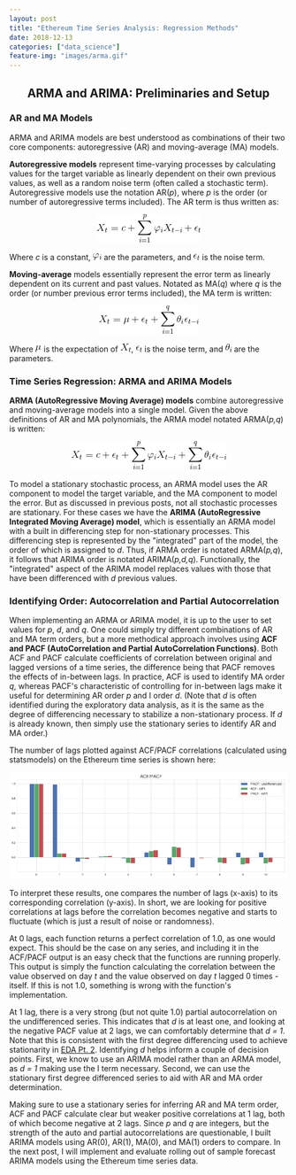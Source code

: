 ```yaml
---
layout: post
title: "Ethereum Time Series Analysis: Regression Methods"
date: 2018-12-13
categories: ["data_science"]
feature-img: "images/arma.gif"
---
```

<h2 style="text-align:center">ARMA and ARIMA: Preliminaries and Setup</h2>

### AR and MA Models
ARMA and ARIMA models are best understood as combinations of their two core components: autoregressive (AR) and moving-average (MA) models.

 **Autoregressive models** represent time-varying processes by calculating values for the target variable as linearly dependent on their own previous values, as well as a random noise term (often called a stochastic term). Autoregressive models use the notation AR(*p*), where *p* is the order (or number of autoregressive terms included). The AR term is thus written as:

 <p align="center">
 <img style="align:center" src="https://raw.githubusercontent.com/brianmcguckin/brianmcguckin.github.io/master/images/ar_term.gif">
 </p>

Where *c* is a constant, ![varphi_i](https://raw.githubusercontent.com/brianmcguckin/brianmcguckin.github.io/master/images/varphi_i.gif 'varphi_i') are the parameters, and ![epsilon_t](https://raw.githubusercontent.com/brianmcguckin/brianmcguckin.github.io/master/images/epsilon_t.gif 'epsilon_t') is the noise term.

**Moving-average** models essentially represent the error term as linearly dependent on its current and past values. Notated as MA(*q*) where *q* is the order (or number previous error terms included), the MA term is written:
<p align="center">
<img style="align:center" src="https://raw.githubusercontent.com/brianmcguckin/brianmcguckin.github.io/master/images/ma_term.gif">
</p>

Where ![mu](https://raw.githubusercontent.com/brianmcguckin/brianmcguckin.github.io/master/images/mu.gif 'mu') is the expectation of ![X_t](https://raw.githubusercontent.com/brianmcguckin/brianmcguckin.github.io/master/images/x_t.gif 'X_t'), ![epsilon_t](https://raw.githubusercontent.com/brianmcguckin/brianmcguckin.github.io/master/images/epsilon_t.gif 'epsilon_t') is the noise term, and ![theta_i](https://raw.githubusercontent.com/brianmcguckin/brianmcguckin.github.io/master/images/theta_i.gif 'theta_i') are the parameters.

### Time Series Regression: ARMA and ARIMA Models
**ARMA (AutoRegressive Moving Average) models** combine autoregressive and moving-average models into a single model. Given the above definitions of AR and MA polynomials, the ARMA model notated ARMA(*p,q*) is written:
<p align="center">
<img style="align:center" src="https://raw.githubusercontent.com/brianmcguckin/brianmcguckin.github.io/master/images/arma.gif">
</p>

To model a stationary stochastic process, an ARMA model uses the AR component to model the target variable, and the MA component to model the error. But as discussed in previous posts, not all stochastic processes are stationary. For these cases we have the **ARIMA (AutoRegressive Integrated Moving Average) model**, which is essentially an ARMA model with a built in differencing step for non-stationary processes. This differencing step is represented by the "integrated" part of the model, the order of which is assigned to *d*. Thus, if ARMA order is notated ARMA(*p,q*), it follows that ARIMA order is notated ARIMA(*p,d,q*). Functionally, the "integrated" aspect of the ARIMA model replaces values with those that have been differenced with *d* previous values.

### Identifying Order: Autocorrelation and Partial Autocorrelation
When implementing an ARMA or ARIMA model, it is up to the user to set values for *p*, *d*, and *q*. One could simply try different combinations of AR and MA term orders, but a more methodical approach involves using **ACF and PACF (AutoCorrelation and Partial AutoCorrelation Functions)**. Both ACF and PACF calculate coefficients of correlation between original and lagged versions of a time series, the difference being that PACF removes the effects of in-between lags. In practice, ACF is used to identify MA order *q*, whereas PACF's characteristic of controlling for in-between lags make it useful for determining AR order *p* and I order *d*. (Note that *d* is often identified during the exploratory data analysis, as it is the same as the degree of differencing necessary to stabilize a non-stationary process. If *d* is already known, then simply use the stationary series to identify AR and MA order.)

The number of lags plotted against ACF/PACF correlations (calculated using statsmodels) on the Ethereum time series is shown here:

![acf_pacf](https://raw.githubusercontent.com/brianmcguckin/brianmcguckin.github.io/master/images/acf_pacf.png 'acf_pacf')

To interpret these results, one compares the number of lags (x-axis) to its corresponding correlation (y-axis). In short, we are looking for positive correlations at lags before the correlation becomes negative and starts to fluctuate (which is just a result of noise or randomness).

 At 0 lags, each function returns a perfect correlation of 1.0, as one would expect. This should be the case on any series, and including it in the ACF/PACF output is an easy check that the functions are running properly. This output is simply the function calculating the correlation between the value observed on day *t* and the value observed on day *t* lagged 0 times - itself. If this is not 1.0, something is wrong with the function's implementation.

 At 1 lag, there is a very strong (but not quite 1.0) partial autocorrelation on the undifferenced series. This indicates that *d* is at least one, and looking at the negative PACF value at 2 lags, we can comfortably determine that *d = 1*. Note that this is consistent with the first degree differencing used to achieve stationarity in <a href="https://bmcguckin.com/data_science/2018/11/07/ethereum-time-series-eda-pt2.html">EDA Pt. 2</a>. Identifying *d* helps inform a couple of decision points. First, we know to use an ARIMA model rather than an ARMA model, as *d = 1* making use the I term necessary. Second, we can use the stationary first degree differenced series to aid with AR and MA order determination.

 Making sure to use a stationary series for inferring AR and MA term order, ACF and PACF calculate clear but weaker positive correlations at 1 lag, both of which become negative at 2 lags. Since *p* and *q* are integers, but the strength of the auto and partial autocorrelations are questionable, I built ARIMA models using AR(0), AR(1), MA(0), and MA(1) orders to compare. In the next post, I will implement and evaluate rolling out of sample forecast ARIMA models using the Ethereum time series data.
